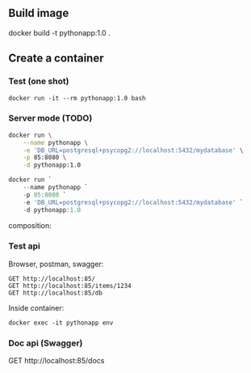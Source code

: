 ## Build image
docker build -t pythonapp:1.0 .

## Create a container
### Test (one shot)
```
docker run -it --rm pythonapp:1.0 bash
```

### Server mode (TODO)

```bash
docker run \
    --name pythonapp \
    -e 'DB_URL=postgresql+psycopg2://localhost:5432/mydatabase' \
    -p 85:8080 \
    -d pythonapp:1.0
```


```powershell
docker run `
    --name pythonapp `
    -p 85:8080 `
    -e 'DB_URL=postgresql+psycopg2://localhost:5432/mydatabase' `
    -d pythonapp:1.0
```

composition:

### Test api
Browser, postman, swagger:
```
GET http://localhost:85/
GET http://localhost:85/items/1234
GET http://localhost:85/db
```

Inside container:
```
docker exec -it pythonapp env
```

### Doc api (Swagger)
GET http://localhost:85/docs